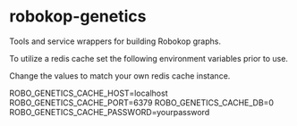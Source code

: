 # robokop-genetics
Tools and service wrappers for building Robokop graphs.

To utilize a redis cache set the following environment variables prior to use. 

Change the values to match your own redis cache instance.

ROBO_GENETICS_CACHE_HOST=localhost
ROBO_GENETICS_CACHE_PORT=6379
ROBO_GENETICS_CACHE_DB=0
ROBO_GENETICS_CACHE_PASSWORD=yourpassword
